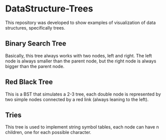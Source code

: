 # DataStructure-Trees
This repository was developed to show examples of visualization of data structures, specifically trees.

## Binary Search Tree
Basically, this tree always works with two nodes, left and right. The left node is always smaller than 
the parent node, but the right node is always bigger than the parent node.

## Red Black Tree
This is a BST that simulates a 2-3 tree, each double node is represented by two simple nodes connected 
by a red link (always leaning to the left).

## Tries
This tree is used to implement string symbol tables, each node can have n children, one for each 
possible character.